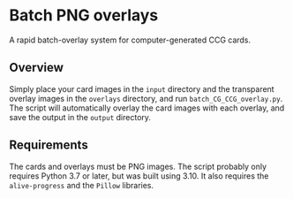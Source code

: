 # Batch PNG overlays

A rapid batch-overlay system for computer-generated CCG cards.

## Overview

Simply place your card images in the `input` directory and the transparent overlay images in the `overlays` directory, and run `batch_CG_CCG_overlay.py`. The script will automatically overlay the card images with each overlay, and save the output in the `output` directory.

## Requirements

The cards and overlays must be PNG images. The script probably only requires Python 3.7 or later, but was built using 3.10. It also requires the `alive-progress` and the `Pillow` libraries.
